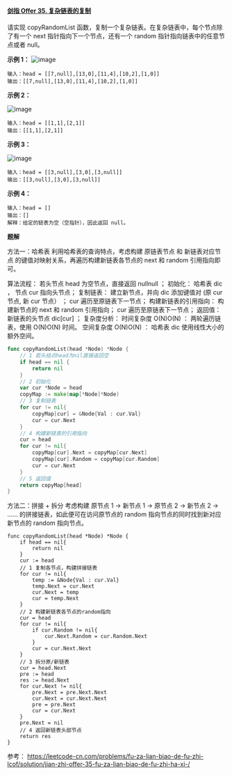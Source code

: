 #### [剑指 Offer 35. 复杂链表的复制](https://leetcode.cn/problems/fu-za-lian-biao-de-fu-zhi-lcof/)

请实现 copyRandomList 函数，复制一个复杂链表。在复杂链表中，每个节点除了有一个 next 指针指向下一个节点，还有一个 random 指针指向链表中的任意节点或者 null。

**示例 1：**
![image](https://user-images.githubusercontent.com/107392125/193871035-1e71ecc5-01ba-48be-8dc1-29c6ef23d87e.png)

```
输入：head = [[7,null],[13,0],[11,4],[10,2],[1,0]]
输出：[[7,null],[13,0],[11,4],[10,2],[1,0]]
```

**示例 2：**

![image](https://user-images.githubusercontent.com/107392125/193871103-339c45ec-a085-4589-9b65-7f0e6e0a25ce.png)
```
输入：head = [[1,1],[2,1]]
输出：[[1,1],[2,1]]
```

**示例 3：**

![image](https://user-images.githubusercontent.com/107392125/193871162-43ed2df3-ceb5-486f-898d-dcbd2467e1b7.png)
```
输入：head = [[3,null],[3,0],[3,null]]
输出：[[3,null],[3,0],[3,null]]
```

**示例 4：**

```
输入：head = []
输出：[]
解释：给定的链表为空（空指针），因此返回 null。
```



**题解**

方法一：哈希表
利用哈希表的查询特点，考虑构建 原链表节点 和 新链表对应节点 的键值对映射关系，再遍历构建新链表各节点的 next 和 random 引用指向即可。

算法流程：
若头节点 head 为空节点，直接返回 nullnull ；
初始化： 哈希表 dic ， 节点 cur 指向头节点；
复制链表：
建立新节点，并向 dic 添加键值对 (原 cur 节点, 新 cur 节点） ；
cur 遍历至原链表下一节点；
构建新链表的引用指向：
构建新节点的 next 和 random 引用指向；
cur 遍历至原链表下一节点；
返回值： 新链表的头节点 dic[cur] ；
复杂度分析：
时间复杂度 O(N)O(N) ： 两轮遍历链表，使用 O(N)O(N) 时间。
空间复杂度 O(N)O(N) ： 哈希表 dic 使用线性大小的额外空间。

```go
func copyRandomList(head *Node) *Node {
    // 1 若头结点head为nil直接返回空
    if head == nil {
        return nil
    }
    // 2 初始化
    var cur *Node = head
    copyMap := make(map[*Node]*Node)
    // 3 复制链表
    for cur != nil{
        copyMap[cur] = &Node{Val : cur.Val}
        cur = cur.Next
    }
    // 4 构建新链表的引用指向
    cur = head
    for cur != nil{
        copyMap[cur].Next = copyMap[cur.Next]
        copyMap[cur].Random = copyMap[cur.Random]
        cur = cur.Next
    }
    // 5 返回值
    return copyMap[head]
}
```



方法二：拼接 + 拆分
考虑构建 原节点 1 -> 新节点 1 -> 原节点 2 -> 新节点 2 -> …… 的拼接链表，如此便可在访问原节点的 random 指向节点的同时找到新对应新节点的 random 指向节点。

```golang
func copyRandomList(head *Node) *Node {
    if head == nil{
        return nil
    }
    cur := head
    // 1 复制各节点，构建拼接链表
    for cur != nil{
        temp := &Node{Val : cur.Val}
        temp.Next = cur.Next
        cur.Next = temp
        cur = temp.Next
    }
    // 2 构建新链表各节点的random指向
    cur = head
    for cur != nil{
        if cur.Random != nil{
            cur.Next.Random = cur.Random.Next
        }
        cur = cur.Next.Next
    }
    // 3 拆分原/新链表
    cur = head.Next
    pre := head
    res := head.Next
    for cur.Next != nil{
        pre.Next = pre.Next.Next
        cur.Next = cur.Next.Next
        pre = pre.Next
        cur = cur.Next 
    }
    pre.Next = nil
    // 4 返回新链表头部节点
    return res
}
```

参考：
https://leetcode-cn.com/problems/fu-za-lian-biao-de-fu-zhi-lcof/solution/jian-zhi-offer-35-fu-za-lian-biao-de-fu-zhi-ha-xi-/
